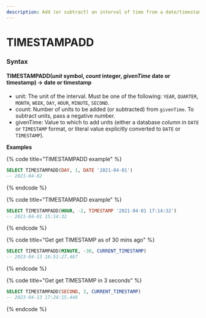 ```yaml
---
description: Add (or subtract) an interval of time from a date/timestamp value or column.
---
```


# TIMESTAMPADD

### Syntax <a href="#syntax" id="syntax"></a>

#### TIMESTAMPADD(_unit_ symbol, _count_ integer, _givenTime_ date or timestamp) → date or timestamp <a href="#timestampaddunit-symbol-count-integer-giventime-date-or-timestamp--date-or-timestamp" id="timestampaddunit-symbol-count-integer-giventime-date-or-timestamp--date-or-timestamp"></a>

* unit: The unit of the interval. Must be one of the following: `YEAR`, `QUARTER`, `MONTH`, `WEEK`, `DAY`, `HOUR`, `MINUTE`, `SECOND`.
* count: Number of units to be added (or subtracted) from `givenTime`. To subtract units, pass a negative number.
* givenTime: Value to which to add units (either a database column in `DATE` or `TIMESTAMP` format, or literal value explicitly converted to `DATE` or `TIMESTAMP`).

**Examples**

{% code title="TIMESTAMPADD example" %}
```sql
SELECT TIMESTAMPADD(DAY, 1, DATE '2021-04-01')
-- 2021-04-02
```
{% endcode %}

{% code title="TIMESTAMPADD example" %}
```sql
SELECT TIMESTAMPADD(HOUR, -2, TIMESTAMP '2021-04-01 17:14:32')
-- 2021-04-01 15:14:32
```
{% endcode %}

{% code title="Get get TIMESTAMP as of 30 mins ago" %}
```sql
SELECT TIMESTAMPADD(MINUTE, -30, CURRENT_TIMESTAMP)
-- 2023-04-13 16:51:27.467
```
{% endcode %}

{% code title="Get get TIMESTAMP in 3 seconds" %}
```sql
SELECT TIMESTAMPADD(SECOND, 3, CURRENT_TIMESTAMP)
-- 2023-04-13 17:24:15.446
```
{% endcode %}

